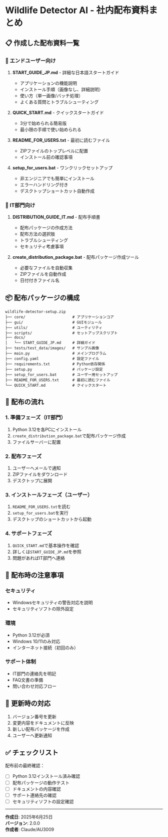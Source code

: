 # Wildlife Detector AI - 社内配布資料まとめ

## 📋 作成した配布資料一覧

### 🎯 エンドユーザー向け

1. **START_GUIDE_JP.md** - 詳細な日本語スタートガイド
   - アプリケーションの機能説明
   - インストール手順（画像なし、詳細説明）
   - 使い方（単一画像/バッチ処理）
   - よくある質問とトラブルシューティング

2. **QUICK_START.md** - クイックスタートガイド
   - 3分で始められる簡易版
   - 最小限の手順で使い始められる

3. **README_FOR_USERS.txt** - 最初に読むファイル
   - ZIPファイルのトップレベルに配置
   - インストール前の確認事項

4. **setup_for_users.bat** - ワンクリックセットアップ
   - 非エンジニアでも簡単にインストール
   - エラーハンドリング付き
   - デスクトップショートカット自動作成

### 🔧 IT部門向け

1. **DISTRIBUTION_GUIDE_IT.md** - 配布手順書
   - 配布パッケージの作成方法
   - 配布方法の選択肢
   - トラブルシューティング
   - セキュリティ考慮事項

2. **create_distribution_package.bat** - 配布パッケージ作成ツール
   - 必要なファイルを自動収集
   - ZIPファイルを自動作成
   - 日付付きファイル名

## 📦 配布パッケージの構成

```
wildlife-detector-setup.zip
├── core/                     # アプリケーションコア
├── gui/                      # GUIモジュール
├── utils/                    # ユーティリティ
├── scripts/                  # セットアップスクリプト
├── docs/
│   └── START_GUIDE_JP.md     # 詳細ガイド
├── tests/test_data/images/   # サンプル画像
├── main.py                   # メインプログラム
├── config.yaml               # 設定ファイル
├── requirements.txt          # Python依存関係
├── setup.py                  # パッケージ設定
├── setup_for_users.bat       # ユーザー用セットアップ
├── README_FOR_USERS.txt      # 最初に読むファイル
└── QUICK_START.md            # クイックスタート
```

## 🚀 配布の流れ

### 1. 準備フェーズ（IT部門）
1. Python 3.12を各PCにインストール
2. `create_distribution_package.bat`で配布パッケージ作成
3. ファイルサーバーに配置

### 2. 配布フェーズ
1. ユーザーへメールで通知
2. ZIPファイルをダウンロード
3. デスクトップに展開

### 3. インストールフェーズ（ユーザー）
1. `README_FOR_USERS.txt`を読む
2. `setup_for_users.bat`を実行
3. デスクトップのショートカットから起動

### 4. サポートフェーズ
1. `QUICK_START.md`で基本操作を確認
2. 詳しくは`START_GUIDE_JP.md`を参照
3. 問題があればIT部門へ連絡

## 📝 配布時の注意事項

### セキュリティ
- Windowsセキュリティの警告対応を説明
- セキュリティソフトの除外設定

### 環境
- Python 3.12が必須
- Windows 10/11のみ対応
- インターネット接続（初回のみ）

### サポート体制
- IT部門の連絡先を明記
- FAQ文書の準備
- 問い合わせ対応フロー

## 🔄 更新時の対応

1. バージョン番号を更新
2. 変更内容をドキュメントに反映
3. 新しい配布パッケージを作成
4. ユーザーへ更新通知

## ✅ チェックリスト

配布前の最終確認：
- [ ] Python 3.12インストール済み確認
- [ ] 配布パッケージの動作テスト
- [ ] ドキュメントの内容確認
- [ ] サポート連絡先の確認
- [ ] セキュリティソフトの設定確認

---

**作成日**: 2025年6月25日  
**バージョン**: 2.0.0  
**作成者**: Claude/AU3009

